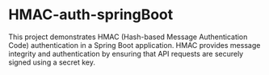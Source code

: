 # HMAC-auth-springBoot
This project demonstrates HMAC (Hash-based Message Authentication Code) authentication in a Spring Boot application. HMAC provides message integrity and authentication by ensuring that API requests are securely signed using a secret key.
